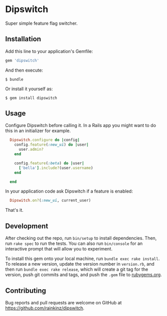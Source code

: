 # Dipswitch

Super simple feature flag switcher.

## Installation

Add this line to your application's Gemfile:

```ruby
gem 'dipswitch'
```

And then execute:

    $ bundle

Or install it yourself as:

    $ gem install dipswitch

## Usage

Configure Dipswitch before calling it. In a Rails app you might want to do this
in an initializer for example.

```ruby
  Dipswitch.configure do |config|
    config.feature(:new_ui) do |user|
      user.admin?
    end

    config.feature(:beta) do |user|
      ['bella'].include?(user.username)
    end

  end
```

In your application code ask Dipswitch if a feature is enabled:

```ruby
  Dipswitch.on?(:new_ui, current_user)
```

That's it.

## Development

After checking out the repo, run `bin/setup` to install dependencies. Then, run `rake spec` to run the tests. You can also run `bin/console` for an interactive prompt that will allow you to experiment.

To install this gem onto your local machine, run `bundle exec rake install`. To release a new version, update the version number in `version.rb`, and then run `bundle exec rake release`, which will create a git tag for the version, push git commits and tags, and push the `.gem` file to [rubygems.org](https://rubygems.org).

## Contributing

Bug reports and pull requests are welcome on GitHub at https://github.com/rainkinz/dipswitch.

